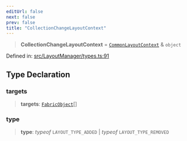 ```yaml
---
editUrl: false
next: false
prev: false
title: "CollectionChangeLayoutContext"
---
```


> **CollectionChangeLayoutContext** = [`CommonLayoutContext`](/api/type-aliases/commonlayoutcontext/) & `object`

Defined in: [src/LayoutManager/types.ts:91](https://github.com/fabricjs/fabric.js/blob/fea1b29b7495d9634e300bd4bfa43de097745805/src/LayoutManager/types.ts#L91)

## Type Declaration

### targets

> **targets**: [`FabricObject`](/api/classes/fabricobject/)[]

### type

> **type**: *typeof* `LAYOUT_TYPE_ADDED` \| *typeof* `LAYOUT_TYPE_REMOVED`
